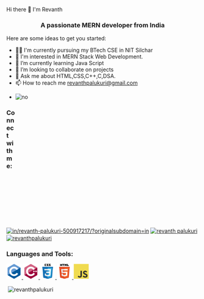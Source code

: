 Hi there 👋 I'm Revanth
<h3 align="center">A passionate MERN developer from India</h3>
Here are some ideas to get you started:

- 🧑‍🎓 I'm currently pursuing my BTech CSE in NIT Silchar
- 👀 I'm interested in MERN Stack Web Development.
- 🌱 I’m currently learning Java Script
- 👯 I’m looking to collaborate on projects
- 💬 Ask me about HTML,CSS,C++,C,DSA.
- 📫 How to reach me revanthpalukuri@gmail.com
- <p> <img align="right" src="https://camo.githubusercontent.com/62da68eb62b1e5f175f7d1f0191dd89a653d7908feb22d37d4a0ab07365d6791/68747470733a2f2f6d656469612e67697068792e636f6d2f6d656469612f4d3967624264396e6244724f5475314d71782f67697068792e676966" alt="no" width="500px" height="350px"> </p>
<h3 align="left">Connect with me:</h3>
<p align="left">
<a href="https://www.linkedin.com/in/revanth-palukuri-500917217/?originalSubdomain=in" target="blank"><img align="center" src="https://raw.githubusercontent.com/rahuldkjain/github-profile-readme-generator/master/src/images/icons/Social/linked-in-alt.svg" alt="in/revanth-palukuri-500917217/?originalsubdomain=in" height="30" width="40" /></a>
<a href="https://www.facebook.com/revanth.palukuri.7" target="blank"><img align="center" src="https://raw.githubusercontent.com/rahuldkjain/github-profile-readme-generator/master/src/images/icons/Social/facebook.svg" alt="revanth palukuri" height="30" width="40" /></a>
<a href="https://codeforces.com/profile/revanthpalukuri" target="blank"><img align="center" src="https://cdn.jsdelivr.net/npm/simple-icons@3.0.1/icons/codeforces.svg" alt="revanthpalukuri" height="30" width="40" /></a>
</p>

<h3 align="left">Languages and Tools:</h3>
<p align="left"> <a href="https://www.cprogramming.com/" target="_blank"> <img src="https://raw.githubusercontent.com/devicons/devicon/master/icons/c/c-original.svg" alt="c" width="40" height="40"/> </a> <a href="https://www.w3schools.com/cpp/" target="_blank"> <img src="https://raw.githubusercontent.com/devicons/devicon/master/icons/cplusplus/cplusplus-original.svg" alt="cplusplus" width="40" height="40"/> </a> <a href="https://www.w3schools.com/css/" target="_blank"> <img src="https://raw.githubusercontent.com/devicons/devicon/master/icons/css3/css3-original-wordmark.svg" alt="css3" width="40" height="40"/> </a> <a href="https://www.w3.org/html/" target="_blank"> <img src="https://raw.githubusercontent.com/devicons/devicon/master/icons/html5/html5-original-wordmark.svg" alt="html5" width="40" height="40"/> </a> <a href="https://developer.mozilla.org/en-US/docs/Web/JavaScript" target="_blank"> <img src="https://raw.githubusercontent.com/devicons/devicon/master/icons/javascript/javascript-original.svg" alt="javascript" width="40" height="40"/> </a> </p>

<p>&nbsp;<img align="center" src="https://github-readme-stats.vercel.app/api?username=revanthpalukuri&show_icons=true&locale=en" alt="revanthpalukuri" /></p>
